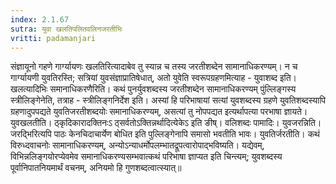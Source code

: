 ```yaml
---
index: 2.1.67
sutra: युवा खलतिपलितवलिनजरतीभिः
vritti: padamanjari
---
```


  संज्ञायूनो गहणे गार्ग्यायणः खलतिरित्यादाबेव तु स्यान्न च तस्य जरतीशब्देन सामानाधिकरण्यम्। न च गार्ग्यायणी युवतिरस्ति; सत्रियां युवसंज्ञाप्रातिषेधात्, अतो युवेति स्वरूपग्रहणमित्याह - युवाशब्द इति। खलत्यादिभिः समानाधिकरणैरिति। कथं पुनर्युवशब्दस्य जरतीशब्देन सामानाधिकरण्यम् पुंल्लिङ्गस्य स्त्रीलिङ्गेनेति, तत्राह - स्त्रीलिङ्गनिर्देश इति। अस्यां हि परिभाषायां सत्यां युवशब्दस्य ग्रहणे युवतिशब्दस्यापि ग्रहणादुपपद्यते युवतिजरतीशब्दयोः समानाधिकरण्यम्, असत्यां तु नोपपद्यत इत्यर्थापत्या परभाषा ज्ञायते। युवखलतीति। ठ्कृदिकारादक्तिनःऽ ठ्सर्वतोऽक्तिन्नर्थादित्येकेऽ इति ङीष्। वलिशब्दः पामादिः। युवजरन्निति। जरद्भिरित्यपि पाठः केनचिदाचार्येण बोधित इति पुल्लिङ्गेनापि समासो भवतीति भावः। युवतिर्जरतीति। कथं विरुध्दवाचनोः सामानाधिकरण्यम्, अन्योऽन्याधर्मोपलम्भातद्रूपत्वारोपाद्भविष्यति। यद्येवम्, विभिन्नलिङ्गयोरप्येवमेव समानाधिकरण्यसम्भवात्कथं परिभाषा ज्ञाप्यत इति चिन्त्यम्; युवशब्दस्य पूर्वानिपातनियमार्थं वचनम्, अनियमो हि गुणशब्दत्वात्स्यात्॥